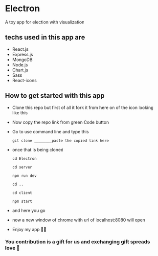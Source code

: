 # Electron

A toy app for election with visualization

## techs used in this app are

- React.js
- Express.js
- MongoDB
- Node.js
- Chart.js
- Sass
- React-icons

## How to get started with this app

- Clone this repo but first of all it fork it from here on of the icon looking like this

* Now copy the repo link from green Code button

* Go to use command line and type this

  `git clone ________paste the copied link here`

- once that is being cloned

  `cd Electron `

  `cd server `

  `npm run dev `

  `cd .. `

  `cd client `

  `npm start `

- and here you go

- now a new window of chrome with url of localhost:8080 will open

- Enjoy my app 🤗🤗

### You contribution is a gift for us and exchanging gift spreads love 💖
